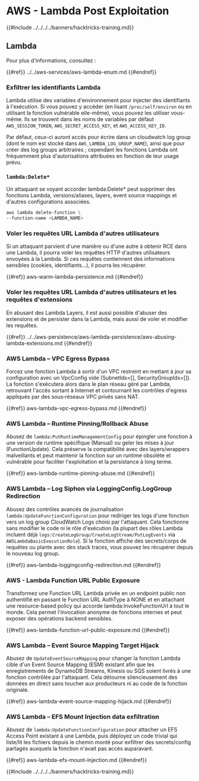 # AWS - Lambda Post Exploitation

{{#include ../../../../banners/hacktricks-training.md}}

## Lambda

Pour plus d'informations, consultez :

{{#ref}}
../../aws-services/aws-lambda-enum.md
{{#endref}}

### Exfiltrer les identifiants Lambda

Lambda utilise des variables d'environnement pour injecter des identifiants à l'exécution. Si vous pouvez y accéder (en lisant `/proc/self/environ` ou en utilisant la fonction vulnérable elle-même), vous pouvez les utiliser vous-même. Ils se trouvent dans les noms de variables par défaut `AWS_SESSION_TOKEN`, `AWS_SECRET_ACCESS_KEY`, et `AWS_ACCESS_KEY_ID`.

Par défaut, ceux-ci auront accès pour écrire dans un cloudwatch log group (dont le nom est stocké dans `AWS_LAMBDA_LOG_GROUP_NAME`), ainsi que pour créer des log groups arbitraires ; cependant les fonctions Lambda ont fréquemment plus d'autorisations attribuées en fonction de leur usage prévu.

### `lambda:Delete*`
Un attaquant se voyant accorder lambda:Delete* peut supprimer des fonctions Lambda, versions/aliases, layers, event source mappings et d'autres configurations associées.
```bash
aws lambda delete-function \
--function-name <LAMBDA_NAME>
```
### Voler les requêtes URL Lambda d'autres utilisateurs

Si un attaquant parvient d'une manière ou d'une autre à obtenir RCE dans une Lambda, il pourra voler les requêtes HTTP d'autres utilisateurs envoyées à la Lambda. Si ces requêtes contiennent des informations sensibles (cookies, identifiants...), il pourra les récupérer.

{{#ref}}
aws-warm-lambda-persistence.md
{{#endref}}

### Voler les requêtes URL Lambda d'autres utilisateurs et les requêtes d'extensions

En abusant des Lambda Layers, il est aussi possible d'abuser des extensions et de persister dans la Lambda, mais aussi de voler et modifier les requêtes.

{{#ref}}
../../aws-persistence/aws-lambda-persistence/aws-abusing-lambda-extensions.md
{{#endref}}

### AWS Lambda – VPC Egress Bypass

Forcez une fonction Lambda à sortir d'un VPC restreint en mettant à jour sa configuration avec un VpcConfig vide (SubnetIds=[], SecurityGroupIds=[]). La fonction s'exécutera alors dans le plan réseau géré par Lambda, retrouvant l'accès sortant à Internet et contournant les contrôles d'egress appliqués par des sous‑réseaux VPC privés sans NAT.

{{#ref}}
aws-lambda-vpc-egress-bypass.md
{{#endref}}

### AWS Lambda – Runtime Pinning/Rollback Abuse

Abusez de `lambda:PutRuntimeManagementConfig` pour épingler une fonction à une version de runtime spécifique (Manual) ou geler les mises à jour (FunctionUpdate). Cela préserve la compatibilité avec des layers/wrappers malveillants et peut maintenir la fonction sur un runtime obsolète et vulnérable pour faciliter l'exploitation et la persistance à long terme.

{{#ref}}
aws-lambda-runtime-pinning-abuse.md
{{#endref}}

### AWS Lambda – Log Siphon via LoggingConfig.LogGroup Redirection

Abusez des contrôles avancés de journalisation `lambda:UpdateFunctionConfiguration` pour rediriger les logs d'une fonction vers un log group CloudWatch Logs choisi par l'attaquant. Cela fonctionne sans modifier le code ni le rôle d'exécution (la plupart des rôles Lambda incluent déjà `logs:CreateLogGroup/CreateLogStream/PutLogEvents` via `AWSLambdaBasicExecutionRole`). Si la fonction affiche des secrets/corps de requêtes ou plante avec des stack traces, vous pouvez les récupérer depuis le nouveau log group.

{{#ref}}
aws-lambda-loggingconfig-redirection.md
{{#endref}}

### AWS - Lambda Function URL Public Exposure

Transformez une Function URL Lambda privée en un endpoint public non authentifié en passant le Function URL AuthType à NONE et en attachant une resource-based policy qui accorde lambda:InvokeFunctionUrl à tout le monde. Cela permet l'invocation anonyme de fonctions internes et peut exposer des opérations backend sensibles.

{{#ref}}
aws-lambda-function-url-public-exposure.md
{{#endref}}

### AWS Lambda – Event Source Mapping Target Hijack

Abusez de `UpdateEventSourceMapping` pour changer la fonction Lambda cible d'un Event Source Mapping (ESM) existant afin que les enregistrements de DynamoDB Streams, Kinesis ou SQS soient livrés à une fonction contrôlée par l'attaquant. Cela détourne silencieusement des données en direct sans toucher aux producteurs ni au code de la fonction originale.

{{#ref}}
aws-lambda-event-source-mapping-hijack.md
{{#endref}}

### AWS Lambda – EFS Mount Injection data exfiltration

Abusez de `lambda:UpdateFunctionConfiguration` pour attacher un EFS Access Point existant à une Lambda, puis déployez un code trivial qui liste/lit les fichiers depuis le chemin monté pour exfiltrer des secrets/config partagés auxquels la fonction n'avait pas accès auparavant.

{{#ref}}
aws-lambda-efs-mount-injection.md
{{#endref}}



{{#include ../../../../banners/hacktricks-training.md}}
